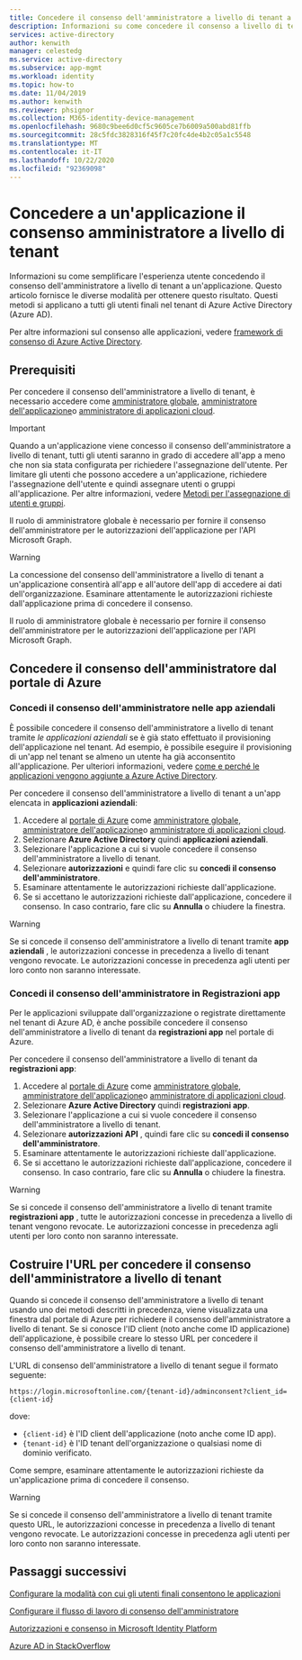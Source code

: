 ```yaml
---
title: Concedere il consenso dell'amministratore a livello di tenant a un'applicazione-Azure AD
description: Informazioni su come concedere il consenso a livello di tenant a un'applicazione in modo che agli utenti finali non venga richiesto il consenso per l'accesso a un'applicazione.
services: active-directory
author: kenwith
manager: celestedg
ms.service: active-directory
ms.subservice: app-mgmt
ms.workload: identity
ms.topic: how-to
ms.date: 11/04/2019
ms.author: kenwith
ms.reviewer: phsignor
ms.collection: M365-identity-device-management
ms.openlocfilehash: 9680c9bee6d0cf5c9605ce7b6009a500abd81ffb
ms.sourcegitcommit: 28c5fdc3828316f45f7c20fc4de4b2c05a1c5548
ms.translationtype: MT
ms.contentlocale: it-IT
ms.lasthandoff: 10/22/2020
ms.locfileid: "92369098"
---
```

# <a name="grant-tenant-wide-admin-consent-to-an-application"></a>Concedere a un'applicazione il consenso amministratore a livello di tenant

Informazioni su come semplificare l'esperienza utente concedendo il consenso dell'amministratore a livello di tenant a un'applicazione. Questo articolo fornisce le diverse modalità per ottenere questo risultato. Questi metodi si applicano a tutti gli utenti finali nel tenant di Azure Active Directory (Azure AD).

Per altre informazioni sul consenso alle applicazioni, vedere [framework di consenso di Azure Active Directory](../develop/consent-framework.md).

## <a name="prerequisites"></a>Prerequisiti

Per concedere il consenso dell'amministratore a livello di tenant, è necessario accedere come [amministratore globale](../roles/permissions-reference.md#global-administrator--company-administrator), [amministratore dell'applicazione](../roles/permissions-reference.md#application-administrator)o [amministratore di applicazioni cloud](../roles/permissions-reference.md#cloud-application-administrator).

> [!IMPORTANT]
> Quando a un'applicazione viene concesso il consenso dell'amministratore a livello di tenant, tutti gli utenti saranno in grado di accedere all'app a meno che non sia stata configurata per richiedere l'assegnazione dell'utente. Per limitare gli utenti che possono accedere a un'applicazione, richiedere l'assegnazione dell'utente e quindi assegnare utenti o gruppi all'applicazione. Per altre informazioni, vedere [Metodi per l'assegnazione di utenti e gruppi](methods-for-assigning-users-and-groups.md).
>
> Il ruolo di amministratore globale è necessario per fornire il consenso dell'amministratore per le autorizzazioni dell'applicazione per l'API Microsoft Graph.

> [!WARNING]
> La concessione del consenso dell'amministratore a livello di tenant a un'applicazione consentirà all'app e all'autore dell'app di accedere ai dati dell'organizzazione. Esaminare attentamente le autorizzazioni richieste dall'applicazione prima di concedere il consenso.
>
> Il ruolo di amministratore globale è necessario per fornire il consenso dell'amministratore per le autorizzazioni dell'applicazione per l'API Microsoft Graph.

## <a name="grant-admin-consent-from-the-azure-portal"></a>Concedere il consenso dell'amministratore dal portale di Azure

### <a name="grant-admin-consent-in-enterprise-apps"></a>Concedi il consenso dell'amministratore nelle app aziendali

È possibile concedere il consenso dell'amministratore a livello di tenant tramite *le applicazioni aziendali* se è già stato effettuato il provisioning dell'applicazione nel tenant. Ad esempio, è possibile eseguire il provisioning di un'app nel tenant se almeno un utente ha già acconsentito all'applicazione. Per ulteriori informazioni, vedere [come e perché le applicazioni vengono aggiunte a Azure Active Directory](../develop/active-directory-how-applications-are-added.md).

Per concedere il consenso dell'amministratore a livello di tenant a un'app elencata in **applicazioni aziendali**:

1. Accedere al [portale di Azure](https://portal.azure.com) come [amministratore globale](../roles/permissions-reference.md#global-administrator--company-administrator), [amministratore dell'applicazione](../roles/permissions-reference.md#application-administrator)o [amministratore di applicazioni cloud](../roles/permissions-reference.md#cloud-application-administrator).
2. Selezionare **Azure Active Directory** quindi **applicazioni aziendali**.
3. Selezionare l'applicazione a cui si vuole concedere il consenso dell'amministratore a livello di tenant.
4. Selezionare **autorizzazioni** e quindi fare clic su **concedi il consenso dell'amministratore**.
5. Esaminare attentamente le autorizzazioni richieste dall'applicazione.
6. Se si accettano le autorizzazioni richieste dall'applicazione, concedere il consenso. In caso contrario, fare clic su **Annulla** o chiudere la finestra.

> [!WARNING]
> Se si concede il consenso dell'amministratore a livello di tenant tramite **app aziendali** , le autorizzazioni concesse in precedenza a livello di tenant vengono revocate. Le autorizzazioni concesse in precedenza agli utenti per loro conto non saranno interessate. 

### <a name="grant-admin-consent-in-app-registrations"></a>Concedi il consenso dell'amministratore in Registrazioni app

Per le applicazioni sviluppate dall'organizzazione o registrate direttamente nel tenant di Azure AD, è anche possibile concedere il consenso dell'amministratore a livello di tenant da **registrazioni app** nel portale di Azure.

Per concedere il consenso dell'amministratore a livello di tenant da **registrazioni app**:

1. Accedere al [portale di Azure](https://portal.azure.com) come [amministratore globale](../roles/permissions-reference.md#global-administrator--company-administrator), [amministratore dell'applicazione](../roles/permissions-reference.md#application-administrator)o [amministratore di applicazioni cloud](../roles/permissions-reference.md#cloud-application-administrator).
2. Selezionare **Azure Active Directory** quindi **registrazioni app**.
3. Selezionare l'applicazione a cui si vuole concedere il consenso dell'amministratore a livello di tenant.
4. Selezionare **autorizzazioni API** , quindi fare clic su **concedi il consenso dell'amministratore**.
5. Esaminare attentamente le autorizzazioni richieste dall'applicazione.
6. Se si accettano le autorizzazioni richieste dall'applicazione, concedere il consenso. In caso contrario, fare clic su **Annulla** o chiudere la finestra.

> [!WARNING]
> Se si concede il consenso dell'amministratore a livello di tenant tramite **registrazioni app** , tutte le autorizzazioni concesse in precedenza a livello di tenant vengono revocate. Le autorizzazioni concesse in precedenza agli utenti per loro conto non saranno interessate. 

## <a name="construct-the-url-for-granting-tenant-wide-admin-consent"></a>Costruire l'URL per concedere il consenso dell'amministratore a livello di tenant

Quando si concede il consenso dell'amministratore a livello di tenant usando uno dei metodi descritti in precedenza, viene visualizzata una finestra dal portale di Azure per richiedere il consenso dell'amministratore a livello di tenant. Se si conosce l'ID client (noto anche come ID applicazione) dell'applicazione, è possibile creare lo stesso URL per concedere il consenso dell'amministratore a livello di tenant.

L'URL di consenso dell'amministratore a livello di tenant segue il formato seguente:

```http
https://login.microsoftonline.com/{tenant-id}/adminconsent?client_id={client-id}
```

dove:

* `{client-id}` è l'ID client dell'applicazione (noto anche come ID app).
* `{tenant-id}` è l'ID tenant dell'organizzazione o qualsiasi nome di dominio verificato.

Come sempre, esaminare attentamente le autorizzazioni richieste da un'applicazione prima di concedere il consenso.

> [!WARNING]
> Se si concede il consenso dell'amministratore a livello di tenant tramite questo URL, le autorizzazioni concesse in precedenza a livello di tenant vengono revocate. Le autorizzazioni concesse in precedenza agli utenti per loro conto non saranno interessate. 

## <a name="next-steps"></a>Passaggi successivi

[Configurare la modalità con cui gli utenti finali consentono le applicazioni](configure-user-consent.md)

[Configurare il flusso di lavoro di consenso dell'amministratore](configure-admin-consent-workflow.md)

[Autorizzazioni e consenso in Microsoft Identity Platform](../develop/active-directory-v2-scopes.md)

[Azure AD in StackOverflow](https://stackoverflow.com/questions/tagged/azure-active-directory)
